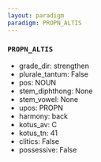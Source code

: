 ```yaml
---
layout: paradigm
paradigm: PROPN_ALTIS
---
```

### ` PROPN_ALTIS `


* grade_dir: strengthen
* plurale_tantum: False
* pos: NOUN
* stem_diphthong: None
* stem_vowel: None
* upos: PROPN
* harmony: back
* kotus_av: C
* kotus_tn: 41
* clitics: False
* possessive: False
